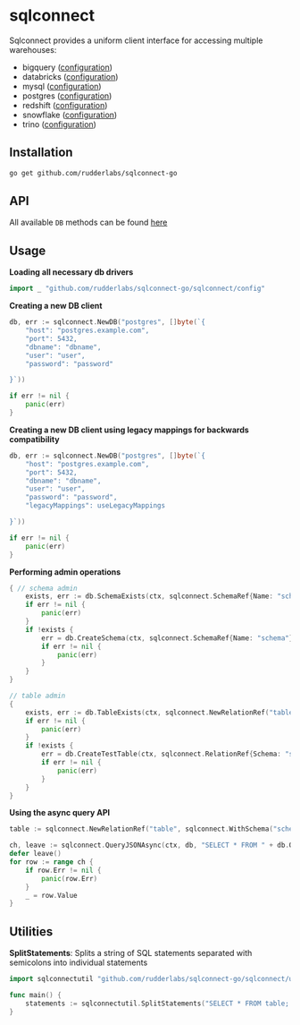 # sqlconnect

Sqlconnect provides a uniform client interface for accessing multiple warehouses:

- bigquery ([configuration](sqlconnect/internal/bigquery/config.go))
- databricks ([configuration](sqlconnect/internal/databricks/config.go))
- mysql ([configuration](sqlconnect/internal/mysql/config.go))
- postgres ([configuration](sqlconnect/internal/postgres/config.go))
- redshift ([configuration](sqlconnect/internal/postgres/config.go))
- snowflake ([configuration](sqlconnect/internal/snowflake/config.go))
- trino ([configuration](sqlconnect/internal/trino/config.go))

## Installation

```bash
go get github.com/rudderlabs/sqlconnect-go
```

## API

All available `DB` methods can be found [here](sqlconnect/db.go)

## Usage

**Loading all necessary db drivers**
```go
import _ "github.com/rudderlabs/sqlconnect-go/sqlconnect/config"
```

**Creating a new DB client**
```go
db, err := sqlconnect.NewDB("postgres", []byte(`{
    "host": "postgres.example.com",
    "port": 5432,
    "dbname": "dbname",
    "user": "user",
    "password": "password"

}`))

if err != nil {
    panic(err)
}
```

**Creating a new DB client using legacy mappings for backwards compatibility**
```go
db, err := sqlconnect.NewDB("postgres", []byte(`{
    "host": "postgres.example.com",
    "port": 5432,
    "dbname": "dbname",
    "user": "user",
    "password": "password",
    "legacyMappings": useLegacyMappings

}`))

if err != nil {
    panic(err)
}
```


**Performing admin operations**
```go
{ // schema admin
    exists, err := db.SchemaExists(ctx, sqlconnect.SchemaRef{Name: "schema"})
    if err != nil {
        panic(err)
    }
    if !exists {
        err = db.CreateSchema(ctx, sqlconnect.SchemaRef{Name: "schema"})
        if err != nil {
            panic(err)
        }
    }
}

// table admin
{
    exists, err := db.TableExists(ctx, sqlconnect.NewRelationRef("table", sqlconnect.WithSchema("schema")))
    if err != nil {
        panic(err)
    }
    if !exists {
        err = db.CreateTestTable(ctx, sqlconnect.RelationRef{Schema: "schema", Name: "table"})
        if err != nil {
            panic(err)
        }
    }
}
```

**Using the async query API**
```go
table := sqlconnect.NewRelationRef("table", sqlconnect.WithSchema("schema"))

ch, leave := sqlconnect.QueryJSONAsync(ctx, db, "SELECT * FROM " + db.QuoteTable(table))
defer leave()
for row := range ch {
    if row.Err != nil {
        panic(row.Err)
    }
    _ = row.Value
}
```

## Utilities

**SplitStatements**: Splits a string of SQL statements separated with semicolons into individual statements
```go
import sqlconnectutil "github.com/rudderlabs/sqlconnect-go/sqlconnect/util"

func main() {
    statements := sqlconnectutil.SplitStatements("SELECT * FROM table; SELECT * FROM table;")
}
```
